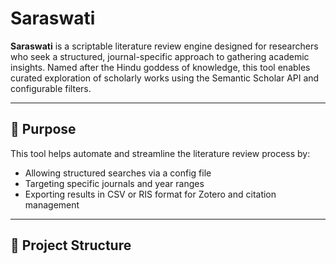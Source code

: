 # Saraswati

**Saraswati** is a scriptable literature review engine designed for researchers who seek a structured, journal-specific approach to gathering academic insights. Named after the Hindu goddess of knowledge, this tool enables curated exploration of scholarly works using the Semantic Scholar API and configurable filters.

---

## 🧠 Purpose

This tool helps automate and streamline the literature review process by:
- Allowing structured searches via a config file
- Targeting specific journals and year ranges
- Exporting results in CSV or RIS format for Zotero and citation management

---

## 📁 Project Structure

